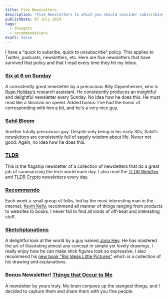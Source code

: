 ```yaml
---
title: Five Newsletters
description: 'Five Newsletters to which you should consider subscribing'
publishDate: 07 July 2024
tags:
  - thoughts
  - recommendations
draft: false
---
```


I have a "quick to subsribe, quick to unsubscribe" policy. This applies to Twitter, podcasts, newsletters, etc.  Here are five newsletters that have survived that policy and that I read every time they hit my inbox.

### [Six at 6 on Sunday](https://billyoppenheimer.com/newsletter/)

A consistently great newsletter by a precocious Billy Oppenheimer, who is [Ryan Holiday’s](https://ryanholiday.net/) research assistant. He consistently produces an insightful and delightful newsletter every Sunday. No idea how he does this. He must read like a librarian on speed.  Added bonus: I've had the honor of corresponding with him a bit, and he's a very nice guy.

### [Sahil Bloom](https://sparklp.co/464d61cc/)

Another totally precocious guy.  Despite only being in his early 30s, Sahil’s newsletters are consistently full of sagely wisdom about life.  Never not good. Again, no idea how he does this.

### [TLDR](https://refer.tldr.tech/08876c8c/)

This is the flagship newsletter of a collection of newsletters that do a great job of summarizing the tech world each day.  I also read the [TLDR WebDev](https://refer.tldr.tech/0e805346/3) and [TLDR Crypto](https://refer.tldr.tech/33f31452/6) newsletters every day.

### [Recommendo](https://www.recomendo.com/)

Each week a small group of folks, led by the most interesting  man in the internet, [Kevin Kelly](https://kk.org), recommend all manner of things ranging from products to websites to books. I never fail to find all kinds of off-beat and interesting stuff.

### [Sketchplanations](https://sketchplanations.com/subscribe)

A delightful look at the world by a guy named [Jono Hey](https://www.jonohey.com/). He has mastered the art of illustrating almost any concept in simple yet lovely drawings. I really enjoy how he can make stick figures look so expressive. I also recommend his [new book "Big Ideas Little Pictures"](https://amzn.to/3XUUB1Y) which is a collection of his drawing and explanations.

### Bonus Newsletter!  [Things that Occur to Me](https://thingsthatoccurtome.com/)

A newsletter by yours truly.  My brain conjures up the stangest things, and I decided to capture them and share them with you fine people.